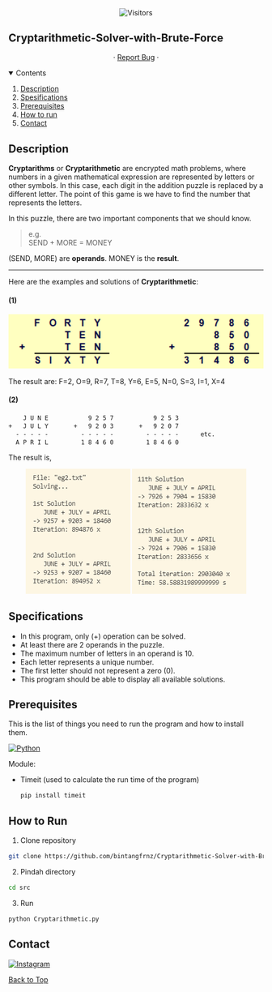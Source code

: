<!--
*** Bintang Fajarianto
*** 27 Januari 2021
-->
<p align="center">
    <img align=center src="https://visitor-badge.laobi.icu/badge?page_id=bintangfrnz.Cryptarithmetic-Solver-with-Brute-Force" alt="Visitors">                     
</p>

## Cryptarithmetic-Solver-with-Brute-Force

<p align="center">
· <a href="https://github.com/bintangfrnz/Cryptarithmetic-Solver-with-Brute-Force/issues">Report Bug</a> ·
</p>

<!-- Contents -->
<details open="open">
    <summary>Contents</summary>
    <ol>
        <li><a href="#description">Description</a></li>
        <li><a href="#spesifications">Spesifications</a></li>
        <li><a href="#prerequisites">Prerequisites</a></li>
        <li><a href="#how-to-run">How to run</a></li>
        <li><a href="#contact">Contact</a></li>
    </ol>
</details>

## Description

<b>Cryptarithms</b> or <b>Cryptarithmetic</b> are encrypted math problems, where numbers in a given mathematical expression are represented by letters or other symbols.
In this case, each digit in the addition puzzle is replaced by a different letter.
The point of this game is we have to find the number that represents the letters.

In this puzzle, there are two important components that we should know.<br>
> e.g.<br>
> SEND + MORE = MONEY<br>

(SEND, MORE) are <b>operands</b>. MONEY is the <b>result</b>.
<hr>

Here are the examples and solutions of <b>Cryptarithmetic</b>:

#### (1)

<p align="center">
  <img src="https://github.com/bintangfrnz/Cryptarithmetic-Solver-with-Brute-Force/blob/develop/img/contoh.PNG" alt="contoh">
</p>

The result are:
F=2, O=9, R=7, T=8, Y=6,
E=5, N=0, S=3, I=1, X=4

#### (2)

```
    J U N E           9 2 5 7           9 2 5 3
+   J U L Y       +   9 2 0 3       +   9 2 0 7
  - - - - -         - - - - -         - - - - -      etc.
  A P R I L         1 8 4 6 0         1 8 4 6 0
```

The result is,
<p align="center">
    <img src="https://github.com/bintangfrnz/Cryptarithmetic-Solver-with-Brute-Force/blob/develop/img/hasil1.PNG" alt="hasil1">
    <img src="https://github.com/bintangfrnz/Cryptarithmetic-Solver-with-Brute-Force/blob/develop/img/hasil2.PNG" alt="hasil2">
</p>

## Specifications

- In this program, only (+) operation can be solved. 
- At least there are 2 operands in the puzzle.
- The maximum number of letters in an operand is 10.
- Each letter represents a unique number.
- The first letter should not represent a zero (0).
- This program should be able to display all available solutions.


## Prerequisites

This is the list of things you need to run the program and
how to install them.

[![Python](https://img.shields.io/badge/-Python-black?style=flat&logo=Python&link=https://www.python.org/)](https://www.python.org/)

Module:
- Timeit (used to calculate the run time of the program)
  ```sh
  pip install timeit
  ```

## How to Run
1. Clone repository
  ```sh
  git clone https://github.com/bintangfrnz/Cryptarithmetic-Solver-with-Brute-Force.git
  ```

2. Pindah directory
  ```sh
  cd src
  ```

3. Run
  ```sh
  python Cryptarithmetic.py
  ```

## Contact

[![Instagram](https://img.shields.io/badge/-@bintangfrnz__-E1306C?style=flat&logo=instagram&logoColor=EEEEEE&link=https://instagram.com/bintangfrnz_/)](https://instagram.com/bintangfrnz_)

<a href="#cryptarithmetic-solver-with-brute-force">Back to Top</a>